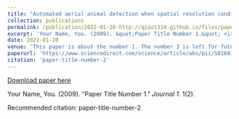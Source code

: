 ```yaml
---
title: "Automated aerial animal detection when spatial resolution conditions are varied"
collection: publications
permalink: /publication/2022-01-20-http://qiao1314.github.io/files/paper2.pdf
excerpt: 'Your Name, You. (2009). &quot;Paper Title Number 1.&quot; <i>Journal 1</i>. 1(2).'
date: 2022-01-20
venue: 'This paper is about the number 1. The number 3 is left for future work.'
paperurl: 'https://www.sciencedirect.com/science/article/abs/pii/S0168169922000060'
citation: 'paper-title-number-2'
---
```


<a href='https://www.sciencedirect.com/science/article/abs/pii/S0168169922000060'>Download paper here</a>

Your Name, You. (2009). &quot;Paper Title Number 1.&quot; <i>Journal 1</i>. 1(2).

Recommended citation: paper-title-number-2